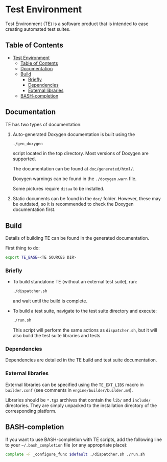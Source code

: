 # Test Environment

Test Environment (TE) is a software product that is intended to
ease creating automated test suites.

## Table of Contents

- [Test Environment](#test-environment)
  - [Table of Contents](#table-of-contents)
  - [Documentation](#documentation)
  - [Build](#build)
    - [Briefly](#briefly)
    - [Dependencies](#dependencies)
    - [External libraries](#external-libraries)
  - [BASH-completion](#bash-completion)

## Documentation

TE has two types of documentation:

1. Auto-generated Doxygen documentation is built using the

   ```sh
   ./gen_doxygen
   ```

   script located in the top directory. Most versions of Doxygen are supported.

   The documentation can be found at `doc/generated/html/`.

   Doxygen warnings can be found in the `./doxygen.warn` file.

   Some pictures require `ditaa` to be installed.

2. Static documents can be found in the `doc/` folder.
   However, these may be outdated, so it is recommended to check
   the Doxygen documentation first.

## Build

Details of building TE can be found in the generated documentation.

First thing to do:

```sh
export TE_BASE=<TE SOURCES DIR>
```

### Briefly

- To build standalone TE (without an external test suite), run:

  ```sh
  ./dispatcher.sh
  ```

  and wait until the build is complete.

- To build a test suite, navigate to the test suite directory and execute:

  ```sh
  ./run.sh
  ```

  This script will perform the same actions as `dispatcher.sh`, but it will also
  build the test suite libraries and tests.

### Dependencies

Dependencies are detailed in the TE build and test suite documentation.

### External libraries

External libraries can be specified using the `TE_EXT_LIBS` macro in
`builder.conf` (see comments in `engine/builder/builder.m4`).

Libraries should be `*.tgz` archives that contain the `lib/` and `include/`
directories. They are simply unpacked to the installation directory of the
corresponding platform.

## BASH-completion

If you want to use BASH-completion with TE scripts, add the following line to
your `~/.bash_completion` file (or any appropriate place):

```sh
complete -F _configure_func $default ./dispatcher.sh ./run.sh
```

